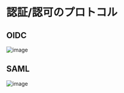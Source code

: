 # 認証/認可のプロトコル

## OIDC

![image](https://github.com/user-attachments/assets/862df087-ee55-44ce-b109-965a027d8f8a)


## SAML
![image](https://github.com/user-attachments/assets/35c36edd-5cfc-4523-b6af-ddff66106725)
